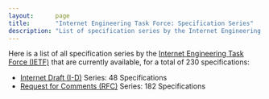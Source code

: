 ```yaml
---
layout:      page
title:       "Internet Engineering Task Force: Specification Series"
description: "List of specification series by the Internet Engineering Task Force (IETF/)"
---
```


Here is a list of all specification series by the [Internet Engineering Task Force (IETF)](http://www.ietf.org/) that are currently available, for a total of 230 specifications:

  * [Internet Draft (I-D)](I-D/) Series: 48 Specifications
  * [Request for Comments (RFC)](RFC/) Series: 182 Specifications
